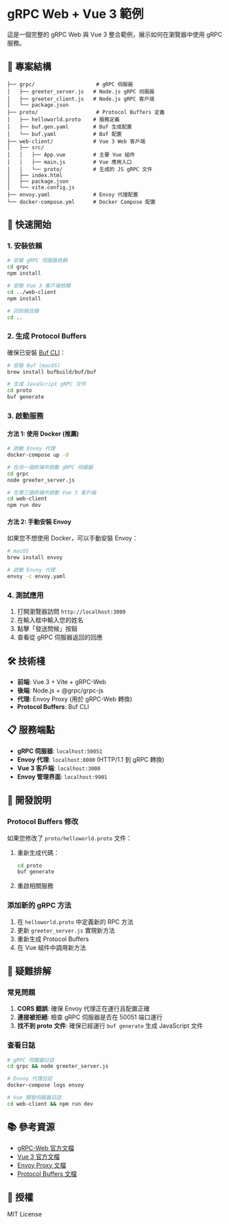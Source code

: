 # gRPC Web + Vue 3 範例

這是一個完整的 gRPC Web 與 Vue 3 整合範例，展示如何在瀏覽器中使用 gRPC 服務。

## 📁 專案結構

```tree
├── grpc/                    # gRPC 伺服器
│   ├── greeter_server.js   # Node.js gRPC 伺服器
│   ├── greeter_client.js   # Node.js gRPC 客戶端
│   └── package.json
├── proto/                   # Protocol Buffers 定義
│   ├── helloworld.proto    # 服務定義
│   ├── buf.gen.yaml        # Buf 生成配置
│   └── buf.yaml            # Buf 配置
├── web-client/             # Vue 3 Web 客戶端
│   ├── src/
│   │   ├── App.vue         # 主要 Vue 組件
│   │   ├── main.js         # Vue 應用入口
│   │   └── proto/          # 生成的 JS gRPC 文件
│   ├── index.html
│   ├── package.json
│   └── vite.config.js
├── envoy.yaml              # Envoy 代理配置
└── docker-compose.yml      # Docker Compose 配置
```

## 🚀 快速開始

### 1. 安裝依賴

```bash
# 安裝 gRPC 伺服器依賴
cd grpc
npm install

# 安裝 Vue 3 客戶端依賴
cd ../web-client
npm install

# 回到根目錄
cd ..
```

### 2. 生成 Protocol Buffers

確保已安裝 [Buf CLI](https://docs.buf.build/installation)：

```bash
# 安裝 Buf (macOS)
brew install bufbuild/buf/buf

# 生成 JavaScript gRPC 文件
cd proto
buf generate
```

### 3. 啟動服務

#### 方法 1: 使用 Docker (推薦)

```bash
# 啟動 Envoy 代理
docker-compose up -d

# 在另一個終端中啟動 gRPC 伺服器
cd grpc
node greeter_server.js

# 在第三個終端中啟動 Vue 3 客戶端
cd web-client
npm run dev
```

#### 方法 2: 手動安裝 Envoy

如果您不想使用 Docker，可以手動安裝 Envoy：

```bash
# macOS
brew install envoy

# 啟動 Envoy 代理
envoy -c envoy.yaml
```

### 4. 測試應用

1. 打開瀏覽器訪問 `http://localhost:3000`
2. 在輸入框中輸入您的姓名
3. 點擊「發送問候」按鈕
4. 查看從 gRPC 伺服器返回的回應

## 🛠️ 技術棧

- **前端**: Vue 3 + Vite + gRPC-Web
- **後端**: Node.js + @grpc/grpc-js
- **代理**: Envoy Proxy (用於 gRPC-Web 轉換)
- **Protocol Buffers**: Buf CLI

## 📋 服務端點

- **gRPC 伺服器**: `localhost:50051`
- **Envoy 代理**: `localhost:8080` (HTTP/1.1 到 gRPC 轉換)
- **Vue 3 客戶端**: `localhost:3000`
- **Envoy 管理界面**: `localhost:9901`

## 🔧 開發說明

### Protocol Buffers 修改

如果您修改了 `proto/helloworld.proto` 文件：

1. 重新生成代碼：
   ```bash
   cd proto
   buf generate
   ```

2. 重啟相關服務

### 添加新的 gRPC 方法

1. 在 `helloworld.proto` 中定義新的 RPC 方法
2. 更新 `greeter_server.js` 實現新方法
3. 重新生成 Protocol Buffers
4. 在 Vue 組件中調用新方法

## 🐛 疑難排解

### 常見問題

1. **CORS 錯誤**: 確保 Envoy 代理正在運行且配置正確
2. **連接被拒絕**: 檢查 gRPC 伺服器是否在 50051 端口運行
3. **找不到 proto 文件**: 確保已經運行 `buf generate` 生成 JavaScript 文件

### 查看日誌

```bash
# gRPC 伺服器日誌
cd grpc && node greeter_server.js

# Envoy 代理日誌
docker-compose logs envoy

# Vue 開發伺服器日誌
cd web-client && npm run dev
```

## 📚 參考資源

- [gRPC-Web 官方文檔](https://github.com/grpc/grpc-web)
- [Vue 3 官方文檔](https://vuejs.org/)
- [Envoy Proxy 文檔](https://www.envoyproxy.io/docs)
- [Protocol Buffers 文檔](https://developers.google.com/protocol-buffers)

## 📄 授權

MIT License
